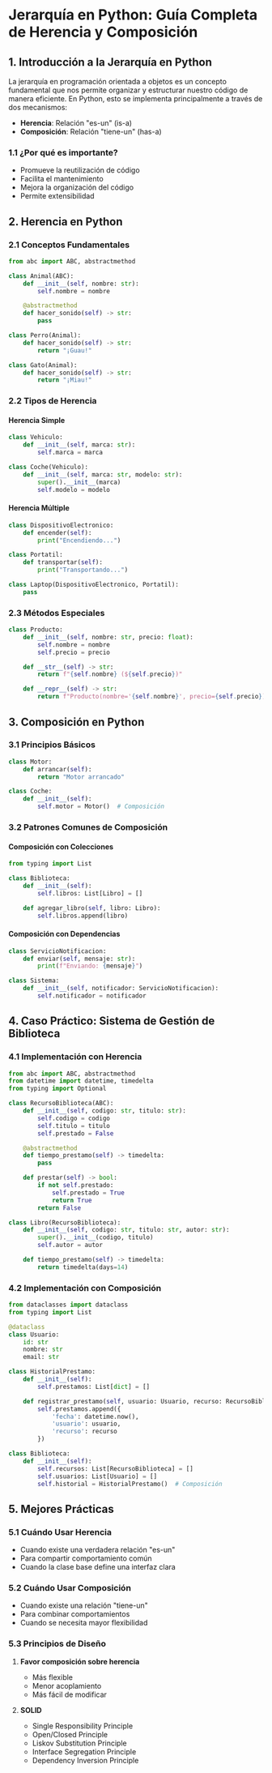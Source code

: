 # Jerarquía en Python: Guía Completa de Herencia y Composición

## 1. Introducción a la Jerarquía en Python
La jerarquía en programación orientada a objetos es un concepto fundamental que nos permite organizar y estructurar nuestro código de manera eficiente. En Python, esto se implementa principalmente a través de dos mecanismos:

- **Herencia**: Relación "es-un" (is-a)
- **Composición**: Relación "tiene-un" (has-a)

### 1.1 ¿Por qué es importante?
- Promueve la reutilización de código
- Facilita el mantenimiento
- Mejora la organización del código
- Permite extensibilidad

## 2. Herencia en Python

### 2.1 Conceptos Fundamentales
```python
from abc import ABC, abstractmethod

class Animal(ABC):
    def __init__(self, nombre: str):
        self.nombre = nombre

    @abstractmethod
    def hacer_sonido(self) -> str:
        pass

class Perro(Animal):
    def hacer_sonido(self) -> str:
        return "¡Guau!"

class Gato(Animal):
    def hacer_sonido(self) -> str:
        return "¡Miau!"
```

### 2.2 Tipos de Herencia

#### Herencia Simple
```python
class Vehiculo:
    def __init__(self, marca: str):
        self.marca = marca

class Coche(Vehiculo):
    def __init__(self, marca: str, modelo: str):
        super().__init__(marca)
        self.modelo = modelo
```

#### Herencia Múltiple
```python
class DispositivoElectronico:
    def encender(self):
        print("Encendiendo...")

class Portatil:
    def transportar(self):
        print("Transportando...")

class Laptop(DispositivoElectronico, Portatil):
    pass
```

### 2.3 Métodos Especiales
```python
class Producto:
    def __init__(self, nombre: str, precio: float):
        self.nombre = nombre
        self.precio = precio

    def __str__(self) -> str:
        return f"{self.nombre} (${self.precio})"

    def __repr__(self) -> str:
        return f"Producto(nombre='{self.nombre}', precio={self.precio})"
```

## 3. Composición en Python

### 3.1 Principios Básicos
```python
class Motor:
    def arrancar(self):
        return "Motor arrancado"

class Coche:
    def __init__(self):
        self.motor = Motor()  # Composición
```

### 3.2 Patrones Comunes de Composición

#### Composición con Colecciones
```python
from typing import List

class Biblioteca:
    def __init__(self):
        self.libros: List[Libro] = []

    def agregar_libro(self, libro: Libro):
        self.libros.append(libro)
```

#### Composición con Dependencias
```python
class ServicioNotificacion:
    def enviar(self, mensaje: str):
        print(f"Enviando: {mensaje}")

class Sistema:
    def __init__(self, notificador: ServicioNotificacion):
        self.notificador = notificador
```

## 4. Caso Práctico: Sistema de Gestión de Biblioteca

### 4.1 Implementación con Herencia
```python
from abc import ABC, abstractmethod
from datetime import datetime, timedelta
from typing import Optional

class RecursoBiblioteca(ABC):
    def __init__(self, codigo: str, titulo: str):
        self.codigo = codigo
        self.titulo = titulo
        self.prestado = False

    @abstractmethod
    def tiempo_prestamo(self) -> timedelta:
        pass

    def prestar(self) -> bool:
        if not self.prestado:
            self.prestado = True
            return True
        return False

class Libro(RecursoBiblioteca):
    def __init__(self, codigo: str, titulo: str, autor: str):
        super().__init__(codigo, titulo)
        self.autor = autor

    def tiempo_prestamo(self) -> timedelta:
        return timedelta(days=14)
```

### 4.2 Implementación con Composición
```python
from dataclasses import dataclass
from typing import List

@dataclass
class Usuario:
    id: str
    nombre: str
    email: str

class HistorialPrestamo:
    def __init__(self):
        self.prestamos: List[dict] = []

    def registrar_prestamo(self, usuario: Usuario, recurso: RecursoBiblioteca):
        self.prestamos.append({
            'fecha': datetime.now(),
            'usuario': usuario,
            'recurso': recurso
        })

class Biblioteca:
    def __init__(self):
        self.recursos: List[RecursoBiblioteca] = []
        self.usuarios: List[Usuario] = []
        self.historial = HistorialPrestamo()  # Composición
```

## 5. Mejores Prácticas

### 5.1 Cuándo Usar Herencia
- Cuando existe una verdadera relación "es-un"
- Para compartir comportamiento común
- Cuando la clase base define una interfaz clara

### 5.2 Cuándo Usar Composición
- Cuando existe una relación "tiene-un"
- Para combinar comportamientos
- Cuando se necesita mayor flexibilidad

### 5.3 Principios de Diseño
1. **Favor composición sobre herencia**
   - Más flexible
   - Menor acoplamiento
   - Más fácil de modificar

2. **SOLID**
   - Single Responsibility Principle
   - Open/Closed Principle
   - Liskov Substitution Principle
   - Interface Segregation Principle
   - Dependency Inversion Principle


